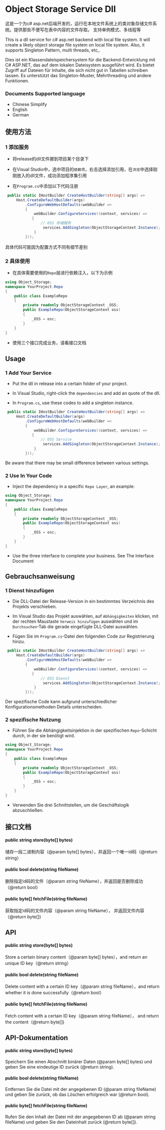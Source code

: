 # Object Storage Service Dll

这是一个为c# asp.net后端开发的，运行在本地文件系统上的类对象存储文件系统。提供那些不便写在表中内容的文件存取。 支持单例模式、多线程等

This is a dll service for c# asp.net backend with local file system. It will create a likely object storage file system on local file system. Also, it supports Singleton Pattern, multi threads, etc,.

Dies ist ein Klassendateispeichersystem für die Backend-Entwicklung mit C# ASP.NET, das auf dem lokalen Dateisystem ausgeführt wird. Es bietet Zugriff auf Dateien für Inhalte, die sich nicht gut in Tabellen schreiben lassen. Es unterstützt das Singleton-Muster, Mehrthreading und andere Funktionen.

### Documents Supported language

- Chinese Simplify
- English
- German

## 使用方法  

### 1 添加服务

- 将release的dll文件挪到项目某个目录下

- 在Visual Studio中，选中项目的`依赖项`，右击选择添加引用，在`浏览`中选择刚刚放入的dll文件，成功添加程序集引用
- 在`Program.cs`中添加以下代码注册

```c#
 public static IHostBuilder CreateHostBuilder(string[] args) =>
     Host.CreateDefaultBuilder(args)
         .ConfigureWebHostDefaults(webBuilder =>
         {
         	 webBuilder.ConfigureServices((context, services) =>
		    {
		        // OSS 存储服务
                 services.AddSingleton(ObjectStorageContext.Instance);
             }
         }));
```

具体代码可能因为配置方式不同有细节差别

### 2 具体使用

- 在具体需要使用的`Repo`层进行依赖注入，以下为示例

```c#
using Object_Storage;
namespace YourProject.Repo
{
    public class ExampleRepo
    {
        private readonly ObjectStorageContext _OSS;
        public ExampleRepo(ObjectStorageContext oss)
        {
            _OSS = osc;
        }
    }
}
```

- 使用三个接口完成业务，请看接口文档

## Usage

### 1 Add Your Service

- Put the dll in release into a certain folder of your project.

- In Visual Studio, right-click the `dependencies` and add an quote of the dll.
- In `Program.cs`, use these codes to add a singleton instance.

```c#
 public static IHostBuilder CreateHostBuilder(string[] args) =>
     Host.CreateDefaultBuilder(args)
         .ConfigureWebHostDefaults(webBuilder =>
         {
         	 webBuilder.ConfigureServices((context, services) =>
		    {
		        // OSS Service
                 services.AddSingleton(ObjectStorageContext.Instance);
             }
         }));
```

Be aware that there may be small difference between various settings.

### 2 Use In Your  Code

- Inject the dependency in a specific `Repo Layer`, an example:

```c#
using Object_Storage;
namespace YourProject.Repo
{
    public class ExampleRepo
    {
        private readonly ObjectStorageContext _OSS;
        public ExampleRepo(ObjectStorageContext oss)
        {
            _OSS = osc;
        }
    }
}
```

- Use the three interface to complete your business. See The Interface Document

  

## Gebrauchsanweisung

### 1 Dienst hinzufügen

- Die DLL-Datei der Release-Version in ein bestimmtes Verzeichnis des Projekts verschieben.

- Im Visual Studio das Projekt auswählen, auf `Abhängigkeiten` klicken, mit der rechten Maustaste `Verweis hinzufügen` auswählen und im `Durchsuchen`-Tab die gerade eingefügte DLL-Datei auswählen.
- Fügen Sie im `Program.cs`-Datei den folgenden Code zur Registrierung hinzu.

```c#
 public static IHostBuilder CreateHostBuilder(string[] args) =>
     Host.CreateDefaultBuilder(args)
         .ConfigureWebHostDefaults(webBuilder =>
         {
         	 webBuilder.ConfigureServices((context, services) =>
		    {
		        // OSS Dienst
                 services.AddSingleton(ObjectStorageContext.Instance);
             }
         }));
```

Der spezifische Code kann aufgrund unterschiedlicher Konfigurationsmethoden Details unterscheiden.

### 2 spezifische Nutzung

- Führen Sie die Abhängigkeitsinjektion in der spezifischen `Repo`-Schicht durch, in der sie benötigt wird.

```c#
using Object_Storage;
namespace YourProject.Repo
{
    public class ExampleRepo
    {
        private readonly ObjectStorageContext _OSS;
        public ExampleRepo(ObjectStorageContext oss)
        {
            _OSS = osc;
        }
    }
}
```

- Verwenden Sie drei Schnittstellen, um die Geschäftslogik abzuschließen.



## 接口文档

#### public string store(byte[] bytes)

储存一段二进制内容（@param byte[] bytes），并返回一个唯一id码（@return string）

#### public bool delete(string fileName)

删除指定id码的文件（@param string fileName），并返回是否删除成功（@return bool）

#### public byte[] fetchFile(string fileName)

获取指定id码的文件内容（@param string fileName）， 并返回文件内容（@return byte[])

## API

#### public string store(byte[] bytes)

Store a certain binary content（@param byte[] bytes），and return an unique ID key（@return string）

#### public bool delete(string fileName)

Delete content with a certain ID key（@param string fileName），and return whether it is done successfully（@return bool）

#### public byte[] fetchFile(string fileName)

Fetch content with a certain ID key（@param string fileName）， and return the content（@return byte[])

## API-Dokumentation

#### public string store(byte[] bytes)

Speichern Sie einen Abschnitt binärer Daten (@param byte[] bytes) und geben Sie eine eindeutige ID zurück (@return string).

#### public bool delete(string fileName)

Entfernen Sie die Datei mit der angegebenen ID (@param string fileName) und geben Sie zurück, ob das Löschen erfolgreich war (@return bool).

#### public byte[] fetchFile(string fileName)

Rufen Sie den Inhalt der Datei mit der angegebenen ID ab (@param string fileName) und geben Sie den Dateinhalt zurück (@return byte[]).
